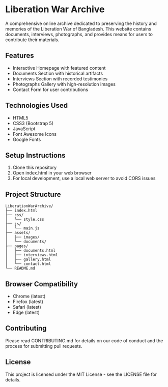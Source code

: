 # Liberation War Archive

A comprehensive online archive dedicated to preserving the history and memories of the Liberation War of Bangladesh. This website contains documents, interviews, photographs, and provides means for users to contribute their materials.

## Features

- Interactive Homepage with featured content
- Documents Section with historical artifacts
- Interviews Section with recorded testimonies
- Photographs Gallery with high-resolution images
- Contact Form for user contributions

## Technologies Used

- HTML5
- CSS3 (Bootstrap 5)
- JavaScript
- Font Awesome Icons
- Google Fonts

## Setup Instructions

1. Clone this repository
2. Open index.html in your web browser
3. For local development, use a local web server to avoid CORS issues

## Project Structure

```
LiberationWarArchive/
├── index.html
├── css/
│   └── style.css
├── js/
│   └── main.js
├── assets/
│   ├── images/
│   └── documents/
├── pages/
│   ├── documents.html
│   ├── interviews.html
│   ├── gallery.html
│   └── contact.html
└── README.md
```

## Browser Compatibility

- Chrome (latest)
- Firefox (latest)
- Safari (latest)
- Edge (latest)

## Contributing

Please read CONTRIBUTING.md for details on our code of conduct and the process for submitting pull requests.

## License

This project is licensed under the MIT License - see the LICENSE file for details. 